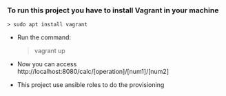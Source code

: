 ### To run this project you have to install Vagrant in your machine

    > sudo apt install vagrant

* Run the command:
    > vagrant up

* Now you can access http://localhost:8080/calc/[operation]/[num1]/[num2]

* This project use ansible roles to do the provisioning